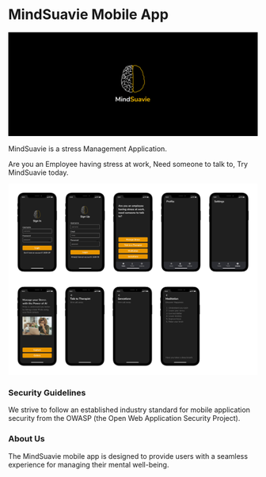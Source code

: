 # MindSuavie Mobile App

![Mind_Suavie](assets/mind_suavie_banner.png)

MindSuavie is a stress Management Application.

Are you an Employee having stress at work, Need someone to talk to, Try MindSuavie today.

![Mind Suavie Screens](assets/screens.png)

### Security Guidelines
We strive to follow an established industry standard for mobile application security from the OWASP (the Open Web Application Security Project).

### About Us
The MindSuavie mobile app is designed to provide users with a seamless experience for managing their mental well-being.
